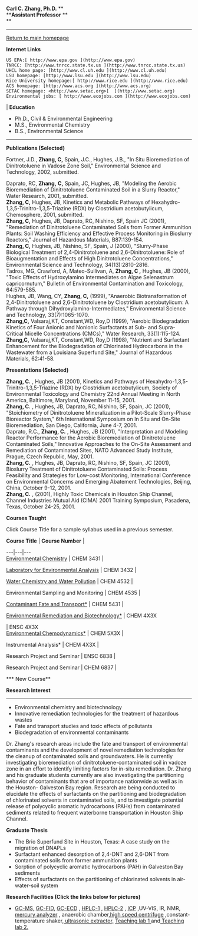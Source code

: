 **Carl C. Zhang, Ph.D.** **  
****Assistant Professor** **  
**  
  
---  
[Return to main homepage](index.html)  
  
  
**Internet Links**  
  
    US EPA:[ http://www.epa.gov ](http://www.epa.gov)   
    TNRCC: [http://www.tnrcc.state.tx.us ](http://www.tnrcc.state.tx.us)   
    UHCL home page: [http://www.cl.uh.edu ](http://www.cl.uh.edu)   
    LSU homepage: [http://www.lsu.edu ](http://www.lsu.edu)   
    Rice University homepage:[ http://www.rice.edu ](http://www.rice.edu)   
    ACS homepage: [http://www.acs.org ](http://www.acs.org)   
    SETAC homepage: <http://www.setac.org>[  ](http://www.setac.org)      
    Environmental jobs: [ http://www.ecojobs.com ](http://www.ecojobs.com)   
  
  
| **Education**  

  * Ph.D., Civil & Environmental Engineering 
  * M.S., Environmental Chemistry 
  * B.S., Environmental Science 

  
---  
**Publications (Selected)**  
  
Fortner, J.D., **Zhang, C,** Spain, J.C., Hughes, J.B., "In Situ
Bioremediation of Dinitrotoluene in Vadose Zone Soil," Environmental Science
and Technology, 2002, submitted.  
  
Daprato, RC, **Zhang,** **C,** Spain, JC, Hughes, JB, "Modeling the Aerobic
Bioremediation of Dinitrotoluene Contaminated Soil in a Slurry Reactor," Water
Research, 2001, submitted.  
**Zhang, C,** Hughes, JB, Kinetics and Metabolic Pathways of
Hexahydro-1,3,5-Trinitro-1,3,5-Triazine (RDX) by Clostridium acetobutylicum,
Chemosphere, 2001, submitted.  
**Zhang, C,** Hughes, JB, Daprato, RC, Nishino, SF, Spain JC (2001),
"Remediation of Dinitrotoluene Contaminated Soils from Former Ammunition
Plants: Soil Washing Efficiency and Effective Process Monitoring in Bioslurry
Reactors," Journal of Hazardous Materials, B87:139-154.  
**Zhang, C,** Hughes, JB, Nishino, SF, Spain, J (2000),  "Slurry-Phase
Biological Treatment of 2,4-Dinitrotoluene and 2,6-Dinitrotoluene: Role of
Bioaugmentation and Effects of High Dinitrotoluene Concentrations,"
Environmental Science and Technology, 34(13):2810-2816.  
Tadros, MG, Crawford, A, Mateo-Sullivan, A, **Zhang, C ,** Hughes, JB (2000),
"Toxic Effects of Hydroxylamino Intermediates on Algae Selenastrum
capricornutum," Bulletin of Environmental Contamination and Toxicology,
64:579-585.  
Hughes, JB, Wang, CY, **Zhang, C,** (1999), "Anaerobic Biotransformation of
2,4-Dinitrotoluene and 2,6-Dinitrotoluene by Clostridium acetobutylicum: A
Pathway through Dihydroxylamino-Intermediates," Environmental Science and
Technology, 33(7):1065-1070.  
**Zhang,C,** Valsaraj,KT, Constant,WD, Roy,D (1999), "Aerobic Biodegradation
Kinetics of Four Anionic and Nonionic Surfactants at Sub- and Supra- Critical
Micelle Concentrations (CMCs)," Water Research, 33(1):115-124.  
**Zhang,C,** Valsaraj,KT, Constant,WD, Roy,D (1998),  "Nutrient and Surfactant
Enhancement for the Biodegradation of Chlorinated Hydrocarbons in the
Wastewater from a Louisiana Superfund Site,"  Journal of Hazardous Materials,
62:41-58.  
  
  
**Presentations (Selected)**  
  
**Zhang, C.** , Hughes, JB (2001), Kinetics and Pathways of
Hexahydro-1,3,5-Trinitro-1,3,5-Triazine (RDX) by Clostridium acetobutylicum,
Society of Environmental Toxicology and Chemistry 22nd Annual Meeting in North
America, Baltimore, Maryland, November 11-15, 2001.  
**Zhang, C.** , Hughes, JB, Daprato, RC, Nishino, SF, Spain, JC (2001),
"Stoichiometry of Dinitrotoluene Mineralization in a Pilot-Scale Slurry-Phase
Bioreactor System," 6th International Symposium on In Situ and On-Site
Bioremediation, San Diego, California, June 4-7, 2001.  
Daprato, R.C., **Zhang, C.** , Hughes, JB (2001), "Interpretation and Modeling
Reactor Performance for the Aerobic Bioremediation of Dinitrotoluene
Contaminated Soils," Innovative Approaches to the On-Site Assessment and
Remediation of Contaminated Sites, NATO Advanced Study Institute, Prague,
Czech Republic, May, 2001.  
**Zhang, C.** , Hughes, JB, Daprato, RC, Nishino, SF, Spain, JC (2001),
Bioslurry Treatment of Dinitrotoluene Contaminated Soils: Process Feasibility
and Strategies for Low-cost Monitoring, International Conference on
Environmental Concerns and Emerging Abatement Technologies, Beijing, China,
October 9-12, 2001.  
**Zhang, C.** , (2001), Highly Toxic Chemicals in Houston Ship Channel,
Channel Industries Mutual Aid (CIMA) 2001 Training Symposium, Pasadena, Texas,
October 24-25, 2001.  
  
  
**Courses Taught**  
  
Click Course Title for a sample syllabus used in a previous semester.  
  
**Course Title** | **Course Number** |  
  
---|---|---  
[Environmental Chemistry](file:///G:/pages/CHEM_3431.doc) |  CHEM 3431 |  
  
[Laboratory for Environmental Analysis](file:///G:/pages/CHEM_3432.DOC) | CHEM
3432 |  
  
[Water Chemistry and Water Pollution](file:///G:/pages/CHEM_4532.doc) | CHEM
4532 |  
  
Environmental Sampling and Monitoring | CHEM 4535 |  
  
[Contaminant Fate and Transport*](file:///G:/pages/CHEM_5431.doc) | CHEM 5431
|  
  
[Environmental Remediation and Biotechnology*](file:///G:/pages/CHEM_4931.doc)
| CHEM 4X3X  
  
| ENSC 4X3X  
[Environmental Chemodynamics*](file:///G:/pages/Chem5931.doc) | CHEM 5X3X |  
  
Instrumental Analysis* | CHEM 4X3X |  
  
Research Project and Seminar | ENSC 6838 |  
  
Research Project and Seminar | CHEM 6837 |  
  
*** New Course**  
  
**Research Interest**  
  
---  
  
  * Environmental chemistry and biotechnology 
  * Innovative remediation technologies for the treatment of hazardous wastes 
  * Fate and transport studies and toxic effects of pollutants 
  * Biodegradation of environmental contaminants 

  
Dr. Zhang's research areas include the fate and transport of environmental
contaminants and the development of novel remediation technologies for the
cleanup of contaminated soils and groundwaters. He is currently investigating
bioremediation of dinitrotoluene-contaminated soil in vadoze zone in an effort
to identify limiting factors for in-situ remediation. Dr. Zhang and his
graduate students currently are also investigating the partitioning behavior
of contaminants that are of importance nationwide as well as in the Houston-
Galveston Bay region. Research are being conducted to elucidate the effects of
surfactants on the partitioning and biodegradation of chlorinated solvents in
contaminated soils, and to investigate potential release of polycyclic
aromatic hydrocarbons (PAHs) from contaminated sediments related to frequent
waterborne transportation in Houston Ship Channel.  
  
  
**Graduate Thesis**  
  
  
  * The Brio Superfund Site in Houston, Texas: A case study on the migration of DNAPLs 
  * Surfactant enhanced desorption of 2,4-DNT and 2,6-DNT from contaminated soils from former ammunition plants 
  * Sorption of polycyclic aromatic hydrocarbons (PAH) in Galveston Bay sediments
  * Effects of surfactants on the partitioning of chlorinated solvents in air-water-soil system

  
**Research Facilities (Click the links below for pictures)**  
  
  * [GC-MS,](file:///G:/pages/Gc_ms.htm) [GC-FID,](file:///G:/pages/Gc_fid.htm) [GC-ECD](file:///G:/pages/Cg-ecd.htm) , [HPLC-1](file:///G:/pages/HPLC-1.htm) , [HPLC-2](file:///G:/pages/HPLC-2.htm) , [ICP](file:///G:/pages/ICP.htm) ,UV-VIS, IR, NMR, [mercury analyzer](file:///G:/pages/mercuryanalyzer.htm) , anaerobic chamber,[high speed centrifuge](file:///G:/pages/HighSpCentrifuge.htm) ,constant-temperature shaker,[ ultrasonic extractor,](file:///G:/pages/ultrasonextractor.htm) [Teaching lab 1 ](file:///G:/pages/TeachingLab1.htm) and[ Teaching lab 2.](file:///G:/pages/TeachingLab2.htm)

  
  
  
  
  
    
  

